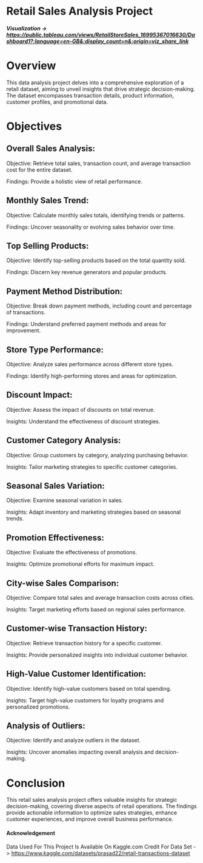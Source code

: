 # Retail Sales Analysis Project
##### Visualization -> https://public.tableau.com/views/RetailStoreSales_16995367016630/Dashboard1?:language=en-GB&:display_count=n&:origin=viz_share_link

# Overview
This data analysis project delves into a comprehensive exploration of a retail dataset, aiming to unveil insights that drive strategic decision-making. The dataset encompasses transaction details, product information, customer profiles, and promotional data.

# Objectives
## Overall Sales Analysis:

Objective: Retrieve total sales, transaction count, and average transaction cost for the entire dataset.

Findings: Provide a holistic view of retail performance.

## Monthly Sales Trend:

Objective: Calculate monthly sales totals, identifying trends or patterns.

Findings: Uncover seasonality or evolving sales behavior over time.

## Top Selling Products:

Objective: Identify top-selling products based on the total quantity sold.

Findings: Discern key revenue generators and popular products.

## Payment Method Distribution:

Objective: Break down payment methods, including count and percentage of transactions.

Findings: Understand preferred payment methods and areas for improvement.

## Store Type Performance:

Objective: Analyze sales performance across different store types.

Findings: Identify high-performing stores and areas for optimization.

## Discount Impact:

Objective: Assess the impact of discounts on total revenue.

Insights: Understand the effectiveness of discount strategies.

## Customer Category Analysis:

Objective: Group customers by category, analyzing purchasing behavior.

Insights: Tailor marketing strategies to specific customer categories.

## Seasonal Sales Variation:

Objective: Examine seasonal variation in sales.

Insights: Adapt inventory and marketing strategies based on seasonal trends.

## Promotion Effectiveness:

Objective: Evaluate the effectiveness of promotions.

Insights: Optimize promotional efforts for maximum impact.

## City-wise Sales Comparison:

Objective: Compare total sales and average transaction costs across cities.

Insights: Target marketing efforts based on regional sales performance.

## Customer-wise Transaction History:

Objective: Retrieve transaction history for a specific customer.

Insights: Provide personalized insights into individual customer behavior.

## High-Value Customer Identification:

Objective: Identify high-value customers based on total spending.

Insights: Target high-value customers for loyalty programs and personalized promotions.

## Analysis of Outliers:

Objective: Identify and analyze outliers in the dataset.

Insights: Uncover anomalies impacting overall analysis and decision-making.

# Conclusion
This retail sales analysis project offers valuable insights for strategic decision-making, covering diverse aspects of retail operations. The findings provide actionable information to optimize sales strategies, enhance customer experiences, and improve overall business performance.


#### Acknowledgement
Data Used For This Project Is Available On Kaggle.com
Credit For Data Set -> https://www.kaggle.com/datasets/prasad22/retail-transactions-dataset
